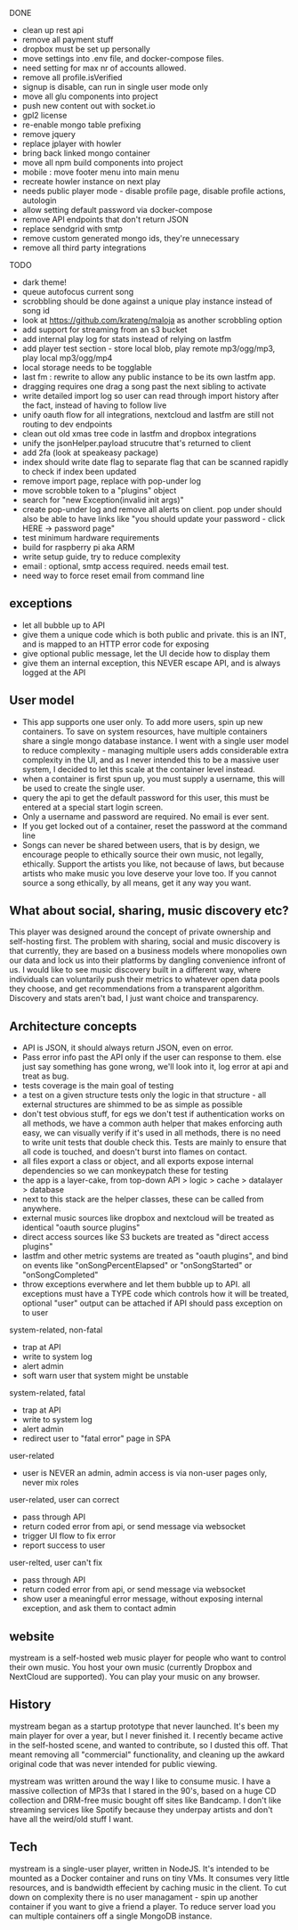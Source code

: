 DONE
- clean up rest api
- remove all payment stuff
- dropbox must be set up personally
- move settings into .env file, and docker-compose files.
- need setting for max nr of accounts allowed.
- remove all profile.isVerified
- signup is disable, can run in single user mode only
- move all glu components into project
- push new content out with socket.io
- gpl2 license
- re-enable mongo table prefixing
- remove jquery
- replace jplayer with howler
- bring back linked mongo container
- move all npm build components into project
- mobile : move footer menu into main menu
- recreate howler instance on next play
- needs public player mode - disable profile page, disable profile actions, autologin
- allow setting default password via docker-compose
- remove API endpoints that don't return JSON
- replace sendgrid with smtp
- remove custom generated mongo ids, they're unnecessary
- remove all third party integrations

TODO
- dark theme!
- queue autofocus current song
- scrobbling should be done against a unique play instance instead of song id
- look at https://github.com/krateng/maloja as another scrobbling option
- add support for streaming from an s3 bucket
- add internal play log for stats instead of relying on lastfm
- add player test section - store local blob, play remote mp3/ogg/mp3, play local mp3/ogg/mp4
- local storage needs to be togglable
- last fm : rewrite to allow any public instance to be its own lastfm app.
- dragging requires one drag a song past the next sibling to activate
- write detailed import log so user can read through import history after the fact, instead of having to follow live
- unify oauth flow for all integrations, nextcloud and lastfm are still not routing to dev endpoints
- clean out old xmas tree code in lastfm and dropbox integrations
- unify the jsonHelper.payload strucutre that's returned to client
- add 2fa (look at speakeasy package)
- index should write date flag to separate flag that can be scanned rapidly to check if index been updated
- remove import page, replace with pop-under log
- move scrobble token to a "plugins" object
- search for "new Exception(invalid init args)"
- create pop-under log and remove all alerts on client. pop under should also be able to have links like "you should update your password - click HERE -> password page"
- test minimum hardware requirements
- build for raspberry pi aka ARM
- write setup guide, try to reduce complexity
- email : optional, smtp access required. needs email test.
- need way to force reset email from command line


## exceptions

- let all bubble up to API
- give them a unique code which is both public and private. this is an INT, and is mapped to an HTTP error code for exposing
- give optional public message, let the UI decide how to display them
- give them an internal exception, this NEVER escape API, and is always logged at the API

## User model

- This app supports one user only. To add more users, spin up new containers. To save on system resources, have multiple containers
share a single mongo database instance. I went with a single user model to reduce complexity - managing multiple users adds considerable extra complexity in the UI, and as I never intended this to be a massive user system, I decided to let this scale at the container level instead.
- when a container is first spun up, you must supply a username, this will be used to create the single user. 
- query the api to get the default password for this user, this must be entered at a special start login screen.
- Only a username and password are required. No email is ever sent.
- If you get locked out of a container, reset the password at the command line
- Songs can never be shared between users, that is by design, we encourage people to ethically source their own music, not legally, ethically. Support the artists you like, not because of laws, but because artists who make music you love deserve your love too. If you cannot source a song ethically, by all means, get it any way you want.

## What about social, sharing, music discovery etc?

This player was designed around the concept of private ownership and self-hosting first. The problem with sharing, social and music discovery is that currently, they are based on a business models where monopolies own our data and lock us into their platforms by dangling convenience infront of us. I would like to see music discovery built in a different way, where individuals can voluntarily push their metrics to whatever open data pools they choose, and get recommendations from a transparent algorithm. Discovery and stats aren't bad, I just want choice and transparency.


## Architecture concepts

- API is JSON, it should always return JSON, even on error.
- Pass error info past the API only if the user can response to them. else just say something has gone wrong, we'll look into it, log error at api and treat as bug.
- tests coverage is the main goal of testing
- a test on a given structure tests only the logic in that structure - all external structures are shimmed to be as simple as possible
- don't test obvious stuff, for egs we don't test if authentication works on all methods, we have a common auth helper that makes enforcing auth easy, we can visually verify if it's used in all methods, there is no need to write unit tests that double check this. Tests are mainly to ensure that all code is touched, and doesn't burst into flames on contact.
- all files export a class or object, and all exports expose internal dependencies so we can monkeypatch these for testing
- the app is a layer-cake, from top-down API > logic > cache > datalayer > database
- next to this stack are the helper classes, these can be called from anywhere.
- external music sources like dropbox and nextcloud will be treated as identical "oauth source plugins"
- direct access sources like S3 buckets are treated as "direct access plugins"
- lastfm and other metric systems are treated as "oauth plugins", and bind on events like "onSongPercentElapsed" or "onSongStarted" or "onSongCompleted"
- throw exceptions everwhere and let them bubble up to API. all exceptions must have a TYPE code which controls how it will be treated, optional "user" output can be attached if API should pass exception on to user


system-related, non-fatal
- trap at API
- write to system log
- alert admin
- soft warn user that system might be unstable

system-related, fatal
- trap at API
- write to system log
- alert admin
- redirect user to "fatal error" page in SPA

user-related
- user is NEVER an admin, admin access is via non-user pages only, never mix roles

user-related, user can correct
- pass through API
- return coded error from api, or send message via websocket
- trigger UI flow to fix error
- report success to user

user-relted, user can't fix
- pass through API
- return coded error from api, or send message via websocket
- show user a meaningful error message, without exposing internal exception, and ask them to contact admin



## website

mystream is a self-hosted web music player for people who want to control their own music. You host your own music (currently Dropbox and NextCloud are supported). You can play your music on any browser.

## History

mystream began as a startup prototype that never launched. It's been my main player for over a year, but I never finished it. I recently became active in the self-hosted scene, and wanted to contribute, so I dusted this off. That meant removing all "commercial" functionality, and cleaning up the awkard original code that was never intended for public viewing.

mystream was written around the way I like to consume music. I have a massive collection of MP3s that I stared in the 90's, based on a huge CD collection and DRM-free music bought off sites like Bandcamp. I don't like streaming services like Spotify because they underpay artists and don't have all the weird/old stuff I want.

## Tech 

mystream is a single-user player, written in NodeJS. It's intended to be mounted as a Docker container and runs on tiny VMs. It consumes very little resources, and is bandwidth effecient by caching music in the client. To cut down on complexity there is no user managament - spin up another container if you want to give a friend a player. To reduce server load you can multiple containers off a single MongoDB instance. 
